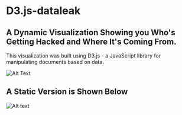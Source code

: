 # D3.js-dataleak

## A Dynamic Visualization Showing you Who's Getting Hacked and Where It's Coming From.

This visualization was built using D3.js - a JavaScript library for manipulating documents based on data. 

![Alt Text](https://rawgithub.com/nickkimer/D3.js-dataleak/gh-pages/datavis.gif)





## A Static Version is Shown Below
![Alt text](https://rawgithub.com/nickkimer/D3.js-dataleak/gh-pages/Final_Poster.svg)

